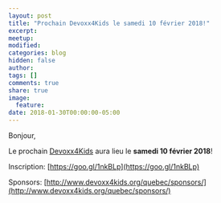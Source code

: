 ```yaml
---
layout: post
title: "Prochain Devoxx4Kids le samedi 10 février 2018!"
excerpt:
meetup:
modified:
categories: blog
hidden: false
author:
tags: []
comments: true
share: true
image:
  feature:
date: 2018-01-30T00:00:00-05:00
---
```


Bonjour,

Le prochain [Devoxx4Kids](http://www.devoxx4kids.org/) aura lieu le __samedi 10 février 2018__!

Inscription: [https://goo.gl/1nkBLp](https://goo.gl/1nkBLp)

Sponsors: [http://www.devoxx4kids.org/quebec/sponsors/](http://www.devoxx4kids.org/quebec/sponsors/)
